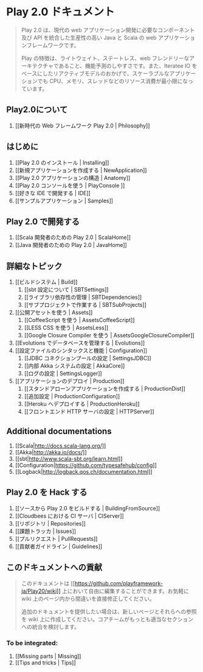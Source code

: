 <!-- translated -->
<!--
# Play 2.0 documentation
-->
# Play 2.0 ドキュメント

<!--
> Play 2.0 is a high-productivity Java and Scala web application framework that integrates the components and APIs you need for modern web application development. 
>
> Play is based on a lightweight, stateless, web-friendly architecture and features predictable and minimal resource consumption (CPU, memory, threads) for highly-scalable applications thanks to its reactive model, based on Iteratee IO.> 
-->
>Play 2.0 は、現代の web アプリケーション開発に必要なコンポーネント及び API を統合した生産性の高い Java と Scala の web アプリケーションフレームワークです。
>
> Play の特徴は、ライトウェイト、ステートレス、web フレンドリーなアーキテクチャであること、機能予測のしやすさです。また、Iteratee IO をベースにしたリアクティブモデルのおかげで、スケーラブルなアプリケーションでも CPU、メモリ、スレッドなどのリソース消費が最小限になっています。

<!--
## About
-->
## Play2.0について

<!--
1. [[Play 2.0 a Web framework for a new era | Philosophy]]
-->
1. [[新時代の Web フレームワーク Play 2.0 | Philosophy]]

<!--
## Getting started
-->
## はじめに

<!--
1. [[Installing Play 2.0 | Installing]]
1. [[Creating a new application | NewApplication]]
1. [[Anatomy of a Play 2.0 application | Anatomy]]
1. [[Using the Play 2.0 console | PlayConsole ]]
1. [[Setting-up your preferred IDE | IDE]]
1. [[Sample applications | Samples]]
-->
1. [[Play 2.0 のインストール | Installing]]
1. [[新規アプリケーションを作成する | NewApplication]]
1. [[Play 2.0 アプリケーションの構造 | Anatomy]]
1. [[Play 2.0 コンソールを使う | PlayConsole ]]
1. [[好きな IDE で開発する | IDE]]
1. [[サンプルアプリケーション | Samples]]

<!--
## Working with Play 2.0
-->
## Play 2.0 で開発する

<!--
1. [[Play 2.0 for Scala developers | ScalaHome]]
1. [[Play 2.0 for Java developers | JavaHome]]
-->
1. [[Scala 開発者のための Play 2.0 | ScalaHome]]
1. [[Java 開発者のための Play 2.0 | JavaHome]]

<!--
## Detailed topics
-->
## 詳細なトピック

<!--
1. [[The Build system | Build]]
    1. [[About sbt settings | SBTSettings]]
    1. [[Manage application dependencies | SBTDependencies]]
    1. [[Working with sub-projects | SBTSubProjects]]
1. [[Working with public assets | Assets]]
    1. [[Using CoffeeScript | AssetsCoffeeScript]]
    1. [[Using LESS CSS | AssetsLess]]
    1. [[Using Google Closure Compiler | AssetsGoogleClosureCompiler]]
1. [[Managing database evolutions | Evolutions]]
1. [[Configuration file syntax and features | Configuration]]
    1. [[Configuring the JDBC connection pool | SettingsJDBC]]
    1. [[Configuring the internal Akka system | AkkaCore]]
    1. [[Configuring logging | SettingsLogger]]
1. [[Deploying your application | Production]]
    1. [[Creating a standalone version of your application | ProductionDist]]
    1. [[Additional configuration | ProductionConfiguration]]
    1. [[Deploying to Heroku | ProductionHeroku]]
    1. [[Set-up a front-end HTTP server | HTTPServer]]
-->
1. [[ビルドシステム | Build]]
    1. [[sbt 設定について | SBTSettings]]
    1. [[ライブラリ依存性の管理 | SBTDependencies]]
    1. [[サブプロジェクトで作業する | SBTSubProjects]]
1. [[公開アセットを使う | Assets]]
    1. [[CoffeeScript を使う | AssetsCoffeeScript]]
    1. [[LESS CSS を使う | AssetsLess]]
    1. [[Google Closure Compiler を使う | AssetsGoogleClosureCompiler]]
1. [[Evolutions でデータベースを管理する | Evolutions]]
1. [[設定ファイルのシンタックスと機能 | Configuration]]
    1. [[JDBC コネクションプールの設定 | SettingsJDBC]]
    1. [[内部 Akka システムの設定 | AkkaCore]]
    1. [[ログの設定 | SettingsLogger]]
1. [[アプリケーションのデプロイ | Production]]
    1. [[スタンドアローンアプリケーションを作成する | ProductionDist]]
    1. [[追加設定 | ProductionConfiguration]]
    1. [[Heroku へデプロイする | ProductionHeroku]]
    1. [[フロントエンド HTTP サーバの設定 | HTTPServer]]

## Additional documentations


<!--
1. [[Scala|http://docs.scala-lang.org/]]
1. [[Akka|http://akka.io/docs/]]
1. [[sbt|http://www.scala-sbt.org/learn.html]]
1. [[Configuration|https://github.com/typesafehub/config]]
1. [[Logback|http://logback.qos.ch/documentation.html]]
-->
1. [[Scala|http://docs.scala-lang.org/]]
1. [[Akka|http://akka.io/docs/]]
1. [[sbt|http://www.scala-sbt.org/learn.html]]
1. [[Configuration|https://github.com/typesafehub/config]]
1. [[Logback|http://logback.qos.ch/documentation.html]]

<!--
## Hacking Play 2.0
-->
## Play 2.0 を Hack する

<!--
1. [[Building Play 2.0 from source | BuildingFromSource]]
1. [[CI server at Cloudbees | CIServer]]
1. [[Repositories | Repositories]]
1. [[Issue tracker | Issues]]
1. [[Pull requests | PullRequests]]
1. [[Contributor guidelines | Guidelines]]
-->
1. [[ソースから Play 2.0 をビルドする | BuildingFromSource]]
1. [[Cloudbees における CI サーバ | CIServer]]
1. [[リポジトリ | Repositories]]
1. [[課題トラッカ | Issues]]
1. [[プルリクエスト | PullRequests]]
1. [[貢献者ガイドライン | Guidelines]]

<!--
## Contributing to this documentation
-->
## このドキュメントへの貢献

<!--
> The documentation is freely editable on [[https://github.com/playframework/Play20/wiki]]. Feel free to fix mistakes directly in the pages. 
>
> However if you want to provide additional documentation, please create new pages and reference them from here. A member of the core team will take care of integrating it in the most appropriate section.
-->
> このドキュメントは [[https://github.com/playframework-ja/Play20/wiki]] 上において自由に編集することができます。お気軽に wiki 上のページ内から間違いを直接修正してください。
> 
> 追加のドキュメントを提供したい場合は、新しいページとそれらへの参照を wiki 上に作成してください。コアチームがもっとも適当なセクションへの統合を検討します。

### To be integrated:

1. [[Missing parts | Missing]]
1. [[Tips and tricks | Tips]]
